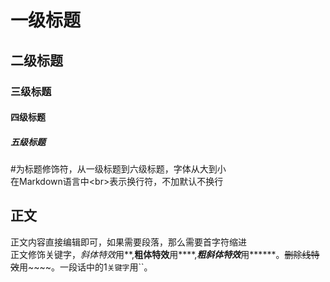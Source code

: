 # 一级标题
## 二级标题
### 三级标题
#### 四级标题
##### 五级标题

  \#为标题修饰符，从一级标题到六级标题，字体从大到小<br>
  在Markdown语言中\<br\>表示换行符，不加默认不换行<br>

## 正文
  正文内容直接编辑即可，如果需要段落，那么需要首字符缩进<br>
  正文修饰关键字，*斜体特效*用\*\*,**粗体特效**用\*\*\*\*,***粗斜体特效***用\*\*\*\*\*\*。~~删除线特效~~用~~~~。一段话中的1`关键字`用\`\`。<br>
